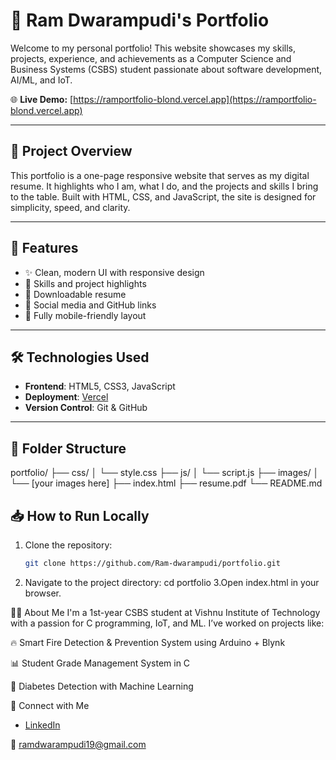 # 💼 Ram Dwarampudi's Portfolio

Welcome to my personal portfolio! This website showcases my skills, projects, experience, and achievements as a Computer Science and Business Systems (CSBS) student passionate about software development, AI/ML, and IoT.

🌐 **Live Demo:** [https://ramportfolio-blond.vercel.app](https://ramportfolio-blond.vercel.app)

---

## 📌 Project Overview

This portfolio is a one-page responsive website that serves as my digital resume. It highlights who I am, what I do, and the projects and skills I bring to the table. Built with HTML, CSS, and JavaScript, the site is designed for simplicity, speed, and clarity.

---

## 🚀 Features

- ✨ Clean, modern UI with responsive design  
- 🧠 Skills and project highlights  
- 📜 Downloadable resume  
- 🔗 Social media and GitHub links  
- 📱 Fully mobile-friendly layout  

---

## 🛠️ Technologies Used

- **Frontend**: HTML5, CSS3, JavaScript  
- **Deployment**: [Vercel](https://vercel.com/)  
- **Version Control**: Git & GitHub  

---

## 📂 Folder Structure
portfolio/
├── css/
│ └── style.css
├── js/
│ └── script.js
├── images/
│ └── [your images here]
├── index.html
├── resume.pdf
└── README.md


## 📥 How to Run Locally

1. Clone the repository:
   ```bash
   git clone https://github.com/Ram-dwarampudi/portfolio.git
2. Navigate to the project directory:
   cd portfolio
3.Open index.html in your browser.

🙋‍♂️ About Me
I'm a 1st-year CSBS student at Vishnu Institute of Technology with a passion for C programming, IoT, and ML. I’ve worked on projects like:

🔥 Smart Fire Detection & Prevention System using Arduino + Blynk

📊 Student Grade Management System in C

🤖 Diabetes Detection with Machine Learning


🔗 Connect with Me

- [LinkedIn](https://www.linkedin.com/in/ram-dwarampudi/)

📧 ramdwarampudi19@gmail.com
